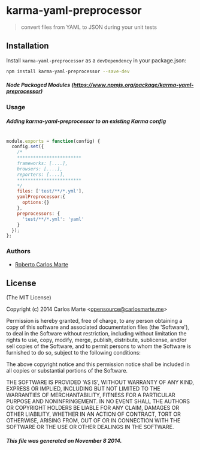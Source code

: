 # karma-yaml-preprocessor
> convert files from YAML to JSON during your unit tests

## Installation
Install `karma-yaml-preprocessor` as a `devDependency` in your package.json:

```bash
npm install karma-yaml-preprocessor --save-dev
```
##### Node Packaged Modules (https://www.npmjs.org/package/karma-yaml-preprocessor)

### Usage
##### Adding karma-yaml-preprocessor to an existing Karma config

```js

module.exports = function(config) {
  config.set({
    /*
    ************************
    frameworks: [....],
    browsers: [....],
    reporters: [....],
    ************************
    */
    files: ['test/**/*.yml'],
    yamlPreprocessor:{
      options:{}
    },
    preprocessors: {
      'test/**/*.yml': 'yaml'
    }
  });
};
```

### Authors

  - [Roberto Carlos Marte](http://carlosmarte.me/)

## License

(The MIT License)

Copyright (c) 2014 Carlos Marte &lt;opensource@carlosmarte.me&gt;

Permission is hereby granted, free of charge, to any person obtaining
a copy of this software and associated documentation files (the
'Software'), to deal in the Software without restriction, including
without limitation the rights to use, copy, modify, merge, publish,
distribute, sublicense, and/or sell copies of the Software, and to
permit persons to whom the Software is furnished to do so, subject to
the following conditions:

The above copyright notice and this permission notice shall be
included in all copies or substantial portions of the Software.

THE SOFTWARE IS PROVIDED 'AS IS', WITHOUT WARRANTY OF ANY KIND,
EXPRESS OR IMPLIED, INCLUDING BUT NOT LIMITED TO THE WARRANTIES OF
MERCHANTABILITY, FITNESS FOR A PARTICULAR PURPOSE AND NONINFRINGEMENT.
IN NO EVENT SHALL THE AUTHORS OR COPYRIGHT HOLDERS BE LIABLE FOR ANY
CLAIM, DAMAGES OR OTHER LIABILITY, WHETHER IN AN ACTION OF CONTRACT,
TORT OR OTHERWISE, ARISING FROM, OUT OF OR IN CONNECTION WITH THE
SOFTWARE OR THE USE OR OTHER DEALINGS IN THE SOFTWARE.

##### This file was generated on November 8 2014.
